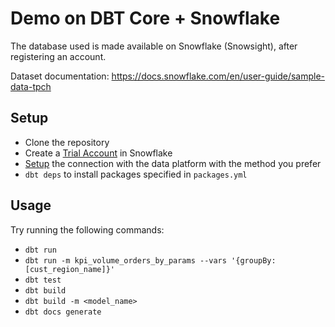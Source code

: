 # Demo on DBT Core + Snowflake

The database used is made available on Snowflake (Snowsight), after registering an account.

Dataset documentation: https://docs.snowflake.com/en/user-guide/sample-data-tpch

## Setup
* Clone the repository
* Create a [Trial Account](https://signup.snowflake.com/) in Snowflake
* [Setup](https://docs.getdbt.com/docs/core/connect-data-platform/snowflake-setup) the connection with the data platform
  with the method you prefer
* `dbt deps` to install packages specified in `packages.yml`

## Usage

Try running the following commands:
- `dbt run`
- `dbt run -m kpi_volume_orders_by_params --vars '{groupBy: [cust_region_name]}'`
- `dbt test`
- `dbt build`
- `dbt build -m <model_name>`
- `dbt docs generate`